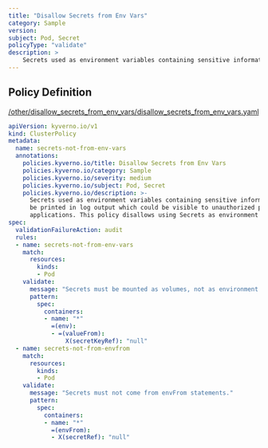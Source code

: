 ```yaml
---
title: "Disallow Secrets from Env Vars"
category: Sample
version: 
subject: Pod, Secret
policyType: "validate"
description: >
    Secrets used as environment variables containing sensitive information may, if not carefully controlled,  be printed in log output which could be visible to unauthorized people and captured in forwarding applications. This policy disallows using Secrets as environment variables.
---
```


## Policy Definition
<a href="https://github.com/kyverno/policies/raw/main//other/disallow_secrets_from_env_vars/disallow_secrets_from_env_vars.yaml" target="-blank">/other/disallow_secrets_from_env_vars/disallow_secrets_from_env_vars.yaml</a>

```yaml
apiVersion: kyverno.io/v1
kind: ClusterPolicy
metadata:
  name: secrets-not-from-env-vars
  annotations:
    policies.kyverno.io/title: Disallow Secrets from Env Vars
    policies.kyverno.io/category: Sample
    policies.kyverno.io/severity: medium
    policies.kyverno.io/subject: Pod, Secret
    policies.kyverno.io/description: >-
      Secrets used as environment variables containing sensitive information may, if not carefully controlled, 
      be printed in log output which could be visible to unauthorized people and captured in forwarding
      applications. This policy disallows using Secrets as environment variables.
spec:
  validationFailureAction: audit
  rules:
  - name: secrets-not-from-env-vars
    match:
      resources:
        kinds:
        - Pod
    validate:
      message: "Secrets must be mounted as volumes, not as environment variables."
      pattern:
        spec:
          containers:
          - name: "*"
            =(env):
            - =(valueFrom):
                X(secretKeyRef): "null"
  - name: secrets-not-from-envfrom
    match:
      resources:
        kinds:
        - Pod
    validate:
      message: "Secrets must not come from envFrom statements."
      pattern:
        spec:
          containers:
          - name: "*"
            =(envFrom):
            - X(secretRef): "null"
```
